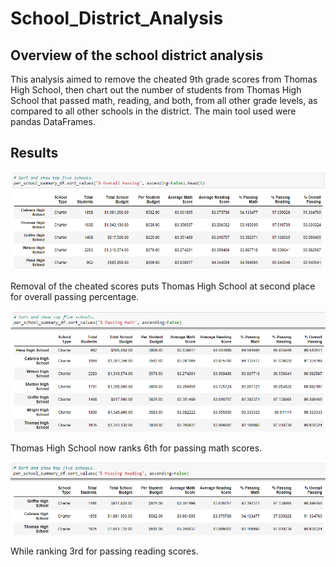 # School_District_Analysis

## Overview of the school district analysis
This analysis aimed to remove the cheated 9th grade scores from Thomas High School, then chart out the number of students from Thomas High School that passed math, reading, and both, from all other grade levels, as compared to all other schools in the district. The main tool used were pandas DataFrames.

## Results
![](/images/top_five.png)

Removal of the cheated scores puts Thomas High School at second place for overall passing percentage.

![](/images/top_math.png)

Thomas High School now ranks 6th for passing math scores.

![](/images//top_reading.png)

While ranking 3rd for passing reading scores.